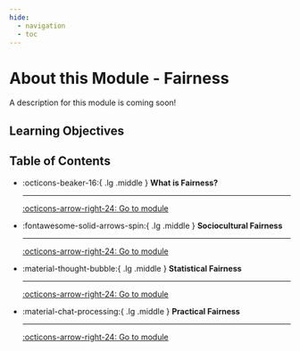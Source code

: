 ```yaml
---
hide:
  - navigation
  - toc
---
```


# About this Module - Fairness

A description for this module is coming soon!

<!-- This page should list learning objectives for this module and provide a summary. -->

<!-- [...] -->

<!-- > **Note for Index Page** -->
<!-- > This module is not a technical introduction to Fair ML methods, nor does it attempt to provide an up-to-date overview of the current methods in the field. -->
<!-- > New methods are currently being developed at a rapid pace, and many of these methods are designed to solve problems with specific techniques (e.g. privacy-preserving federated learning to protect interest of vulnerable groups). -->
<!-- > It is not possible, nor desirable, to keep these resources up-to-date with these sorts of developments. -->
<!-- > Rather, we aim to provide clarity on the practical and ethical consequences of fairness in data-driven technologies. -->
<!-- > As such, we discuss those methods (or classes of methods) that are well established and have wide applicability across domains and use cases. -->

<!-- please draft a summary of the module or copy/paste from the pre-existing HackMD file -->

## Learning Objectives

<!-- This module has the following learning objectives: -->

<!-- - Objective 1 -->
<!-- - Objective 2 -->

## Table of Contents

<div class="grid cards" markdown>

-   :octicons-beaker-16:{ .lg .middle } __What is Fairness?__

    ---

    <!-- This section... -->

    [:octicons-arrow-right-24: Go to module](rri-203-1.md)

-   :fontawesome-solid-arrows-spin:{ .lg .middle } __Sociocultural Fairness__

    ---

    <!-- This section... -->

    [:octicons-arrow-right-24: Go to module](rri-203-2.md)

-   :material-thought-bubble:{ .lg .middle } __Statistical Fairness__

    ---

    <!-- This section... -->

    [:octicons-arrow-right-24: Go to module](rri-203-3.md)

-   :material-chat-processing:{ .lg .middle } __Practical Fairness__

    ---

    <!-- This section... -->

    [:octicons-arrow-right-24: Go to module](rri-203-4.md)

</div>
